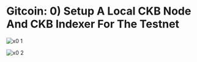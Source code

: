 # Gitcoin: 0) Setup A Local CKB Node And CKB Indexer For The Testnet

![x0 1](https://user-images.githubusercontent.com/89523896/130789426-a46b1ff6-58e3-42da-b616-e923ff28032b.png)

![x0 2](https://user-images.githubusercontent.com/89523896/130789436-8a12dc55-d0f4-410f-aed9-98b792abd8b8.png)

